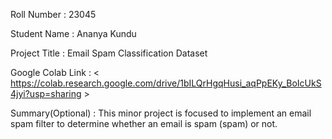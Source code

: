 Roll Number       :   23045

Student Name      :  Ananya Kundu

Project Title     :   Email Spam Classification Dataset

Google Colab Link :   < https://colab.research.google.com/drive/1bILQrHgqHusi_aqPpEKy_BoIcUkS4jyi?usp=sharing >

Summary(Optional) :   This minor project is focused to implement an email spam filter to determine whether an email is spam (spam) or not.
